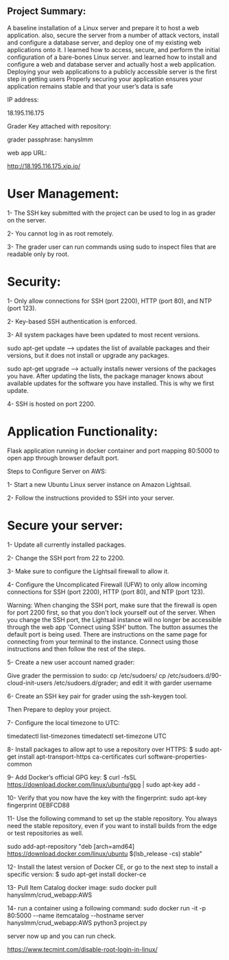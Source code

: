 ## Project Summary:

A baseline installation of a Linux server and prepare it to host a web application. also, secure the server from a number of attack vectors, install and configure a database server, and deploy one of my existing web applications onto it. I learned how to access, secure, and perform the initial configuration of a bare-bones Linux server. and learned how to install and configure a web and database server and actually host a web application. Deploying your web applications to a publicly accessible server is the first step in getting users Properly securing your application ensures your application remains stable and that your user’s data is safe

IP address:

18.195.116.175

Grader Key attached with repository:

grader passphrase: hanyslmm

web app URL:

http://18.195.116.175.xip.io/

# User Management:

1- The SSH key submitted with the project can be used to log in as grader on the server.

2- You cannot log in as root remotely.

3- The grader user can run commands using sudo to inspect files that are readable only by root.

# Security:

1- Only allow connections for SSH (port 2200), HTTP (port 80), and NTP (port 123).

2- Key-based SSH authentication is enforced.

3- All system packages have been updated to most recent versions.

sudo apt-get update --> updates the list of available packages and their versions,
but it does not install or upgrade any packages.

sudo apt-get upgrade --> actually installs newer versions of the packages you have.
After updating the lists, the package manager knows about available updates
for the software you have installed. This is why we first update.

4- SSH is hosted on port 2200.

# Application Functionality:

Flask application running in docker container and port mapping 80:5000 to open app through browser default port.

Steps to Configure Server on AWS:

1- Start a new Ubuntu Linux server instance on Amazon Lightsail.

2- Follow the instructions provided to SSH into your server.

# Secure your server:

1- Update all currently installed packages.

2- Change the SSH port from 22 to 2200.

3- Make sure to configure the Lightsail firewall to allow it.

4- Configure the Uncomplicated Firewall (UFW) to only allow incoming connections for SSH (port 2200), HTTP (port 80), and NTP (port 123).

Warning: When changing the SSH port, make sure that the firewall is open for port 2200 first, so that you don't lock yourself out of the server. When you change the SSH port, the Lightsail instance will no longer be accessible through the web app 'Connect using SSH' button. The button assumes the default port is being used. There are instructions on the same page for connecting from your terminal to the instance. Connect using those instructions and then follow the rest of the steps.

5- Create a new user account named grader:

Give grader the permission to sudo: cp /etc/sudoers/ cp /etc/sudoers.d/90-cloud-init-users /etc/sudoers.d/grader; and edit it with garder username

6- Create an SSH key pair for grader using the ssh-keygen tool.

Then Prepare to deploy your project.

7- Configure the local timezone to UTC:

timedatectl list-timezones
timedatectl set-timezone UTC

8- Install packages to allow apt to use a repository over HTTPS:
$ sudo apt-get install 
apt-transport-https 
ca-certificates 
curl 
software-properties-common

9- Add Docker’s official GPG key:
$ curl -fsSL https://download.docker.com/linux/ubuntu/gpg | sudo apt-key add - 

10- Verify that you now have the key with the fingerprint: 
sudo apt-key fingerprint 0EBFCD88

11- Use the following command to set up the stable repository. You always need the stable repository, even if you want to install builds from the edge or test repositories as well. 

sudo add-apt-repository 
"deb [arch=amd64] https://download.docker.com/linux/ubuntu 
$(lsb_release -cs) 
stable"

12- Install the latest version of Docker CE, or go to the next step to install a specific version:
$ sudo apt-get install docker-ce

13- Pull Item Catalog docker image:
sudo docker pull hanyslmm/crud_webapp:AWS

14- run a container using a following command:
sudo docker run -it -p 80:5000 --name itemcatalog --hostname server hanyslmm/crud_webapp:AWS python3 project.py

server now up and you can run check.


https://www.tecmint.com/disable-root-login-in-linux/
